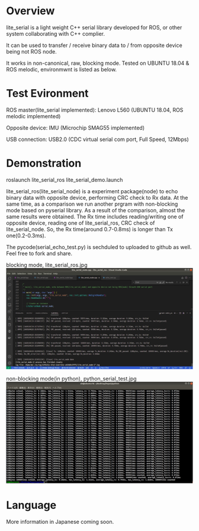 # Overview
lite_serial is a light weight C++ serial library developed for ROS, or other system collaborating with C++ complier.

It can be used to transfer / receive binary data to / from opposite device being not ROS node.

It works in non-canonical, raw, blocking mode. Tested on UBUNTU 18.04 & ROS melodic, environmwnt is listed as below.


# Test Evironment
ROS master(lite_serial implemented): Lenovo L560 (UBUNTU 18.04, ROS melodic implemented)

Opposite device: IMU (Microchip SMAG55 implemented)

USB connection: USB2.0 (CDC virtual serial com port, Full Speed, 12Mbps)


# Demonstration

roslaunch lite_serial_ros lite_serial_demo.launch

lite_serial_ros(lite_serial_node) is a experiment package(node) to echo binary data with opposite device, performing CRC check to Rx data.
At the same time, as a comparison we run another prgram with non-blocking mode based on pyserial library.
As a result of the comparison, almost the same results were obtained. The Rx time includes reading/writing one of opposite device, reading one of lite_serial_ros, CRC check of lite_serial_node. So, the Rx time(around 0.7-0.8ms) is longer than Tx one(0.2-0.3ms).

The pycode(serial_echo_test.py) is sechduled to uploaded to github as well. Feel free to fork and share.


blocking mode, lite_serial_ros.jpg
![alt text](https://github.com/soarbear/lite_serial_ros/blob/main/image/lite_serial_ros.jpg)

non-blocking mode(in python), python_serial_test.jpg
![alt text](https://github.com/soarbear/lite_serial_ros/blob/main/image/python_serial_test.jpg)

# Language
More information in Japanese coming soon.
